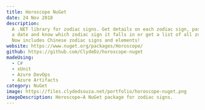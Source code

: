```yaml
---
title: Horoscope NuGet
date: 24 Nov 2018
description:
  A .NET library for zodiac signs. Get details on each zodiac sign, pass
  a date and know which zodiac sign it falls in or get a list of all zodiac signs.
  Now includes Chinese zodiac signs and elements!
website: https://www.nuget.org/packages/Horoscope/
github: https://github.com/ClydeDz/horoscope-nuget
madeUsing:
  - C#
  - xUnit
  - Azure DevOps
  - Azure Artifacts
category: NuGet
image: https://files.clydedsouza.net/portfolio/horoscope-nuget.png
imageDescription: Horoscope—A NuGet package for zodiac signs.
---
```

